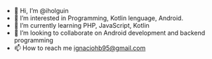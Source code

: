 - 👋 Hi, I’m @iholguin
- 👀 I’m interested in Programming, Kotlin lenguage, Android.
- 🌱 I’m currently learning PHP, JavaScript, Kotlin
- 💞️ I’m looking to collaborate on Android development and backend programming
- 📫 How to reach me ignaciohb95@gmail.com

<!---
iholguin/iholguin is a ✨ special ✨ repository because its `README.md` (this file) appears on your GitHub profile.
You can click the Preview link to take a look at your changes.
--->
